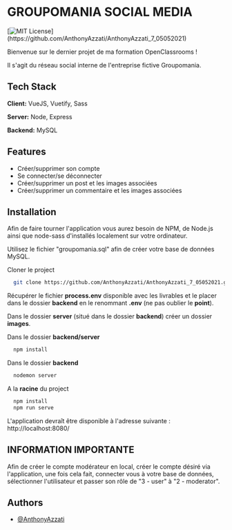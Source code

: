 
# GROUPOMANIA SOCIAL MEDIA
[![MIT License](https://img.shields.io/apm/l/atomic-design-ui.svg?)](https://github.com/AnthonyAzzati/AnthonyAzzati_7_05052021)

Bienvenue sur le dernier projet de ma formation OpenClassrooms !

Il s'agit du réseau social interne de l'entreprise fictive Groupomania.

## Tech Stack

**Client:** VueJS, Vuetify, Sass

**Server:** Node, Express

**Backend:** MySQL

  
## Features

- Créer/supprimer son compte
- Se connecter/se déconnecter
- Créer/supprimer un post et les images associées
- Créer/supprimer un commentaire et les images associées


  
  
## Installation

Afin de faire tourner l'application vous aurez besoin de NPM, de Node.js ainsi que node-sass d'installés localement sur votre ordinateur.

Utilisez le fichier "groupomania.sql" afin de créer votre base de données MySQL.

Cloner le project

```bash
  git clone https://github.com/AnthonyAzzati/AnthonyAzzati_7_05052021.git
```
    
Récupérer le fichier **process.env** disponible avec les livrables et le placer dans le dossier **backend** en le renommant **.env** (ne pas oublier le **point**).

Dans le dossier **server** (situé dans le dossier **backend**) créer un dossier **images**.

Dans le dossier **backend/server**
```bash
  npm install
```

Dans le dossier **backend**
```bash
  nodemon server
```

A la **racine** du project
```bash
  npm install
  npm run serve
```

L'application devraît être disponible à l'adresse suivante :
http://localhost:8080/

## INFORMATION IMPORTANTE

Afin de créer le compte modérateur en local, créer le compte désiré via l'application, une fois cela fait, connecter vous à votre base de données, sélectionner l'utilisateur et passer son rôle de "3 - user" à "2 - moderator".

## Authors

- [@AnthonyAzzati](https://github.com/AnthonyAzzati/)

  
